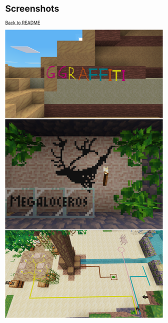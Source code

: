 # Screenshots

[Back to README](./README.md)

<img src="./docpics/screenshot_1.png" style="width: 512px;" />

<img src="./docpics/screenshot_2.png" style="width: 512px;" />

<img src="./docpics/screenshot_3.png" style="width: 512px;" />
